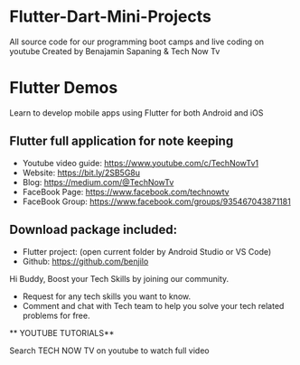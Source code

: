 # Flutter-Dart-Mini-Projects
All source code for our programming boot camps and live coding on youtube 
Created by Benajamin Sapaning & Tech Now Tv

# Flutter Demos
Learn to develop mobile apps using Flutter for both Android and iOS

## Flutter full application for note keeping

- Youtube video guide: https://www.youtube.com/c/TechNowTv1
- Website: https://bit.ly/2SB5G8u
- Blog: https://medium.com/@TechNowTv
- FaceBook Page: https://www.facebook.com/technowtv
- FaceBook Group: https://www.facebook.com/groups/935467043871181

## Download package included:
- Flutter project: (open current folder by Android Studio or VS Code)
- Github: https://github.com/benjilo

Hi Buddy, Boost your Tech Skills by joining our community.                                      
- Request for any tech skills you want to know.                            
- Comment and chat with Tech team to help you solve your tech related problems for free.

** YOUTUBE TUTORIALS**

Search TECH NOW TV on youtube to watch full video

